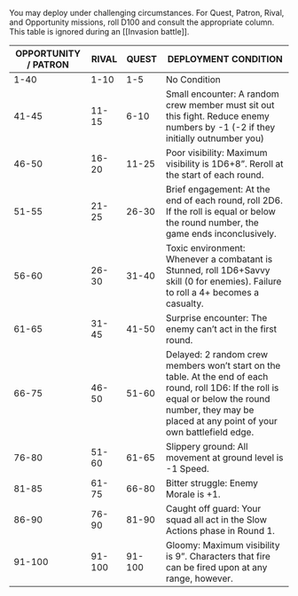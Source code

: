 
You may deploy under challenging circumstances. For Quest, Patron, Rival, and Opportunity missions, roll D100 and consult the appropriate column. This table is ignored during an [[Invasion battle]].

| OPPORTUNITY / PATRON | RIVAL  | QUEST  | DEPLOYMENT CONDITION                                                                                                                                                                                       |
| -------------------- | ------ | ------ | ---------------------------------------------------------------------------------------------------------------------------------------------------------------------------------------------------------- |
| 1-40                 | 1-10   | 1-5    | No Condition                                                                                                                                                                                               |
| 41-45                | 11-15  | 6-10   | Small encounter: A random crew member must sit out this fight. Reduce enemy numbers by -1 (-2 if they initially outnumber you)                                                                             |
| 46-50                | 16-20  | 11-25  | Poor visibility: Maximum visibility is 1D6+8”. Reroll at the start of each round.                                                                                                                          |
| 51-55                | 21-25  | 26-30  | Brief engagement: At the end of each round, roll 2D6. If the roll is equal or below the round number, the game ends inconclusively.                                                                        |
| 56-60                | 26-30  | 31-40  | Toxic environment: Whenever a combatant is Stunned, roll 1D6+Savvy skill (0 for enemies). Failure to roll a 4+ becomes a casualty.                                                                         |
| 61-65                | 31-45  | 41-50  | Surprise encounter: The enemy can’t act in the first round.                                                                                                                                                |
| 66-75                | 46-50  | 51-60  | Delayed: 2 random crew members won’t start on the table. At the end of each round, roll 1D6: If the roll is equal or below the round number, they may be placed at any point of your own battlefield edge. |
| 76-80                | 51-60  | 61-65  | Slippery ground: All movement at ground level is -1 Speed.                                                                                                                                                 |
| 81-85                | 61-75  | 66-80  | Bitter struggle: Enemy Morale is +1.                                                                                                                                                                       |
| 86-90                | 76-90  | 81-90  | Caught off guard: Your squad all act in the Slow Actions phase in Round 1.                                                                                                                                 |
| 91-100               | 91-100 | 91-100 | Gloomy: Maximum visibility is 9”. Characters that fire can be fired upon at any range, however.                                                                                                            |
